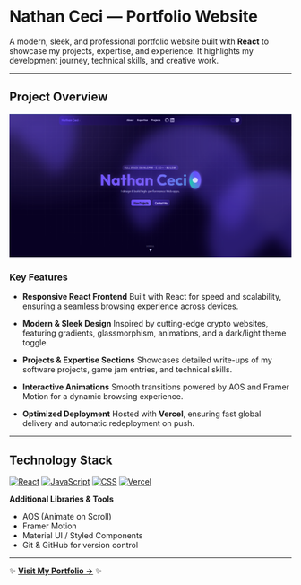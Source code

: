 # Nathan Ceci — Portfolio Website

A modern, sleek, and professional portfolio website built with **React** to showcase my projects, expertise, and experience. It highlights my development journey, technical skills, and creative work.

---



## Project Overview <a name="project-overview"></a>

[![Portfolio Screenshot](Demo.PNG)](https://www.nathanceci.com)

### Key Features

* **Responsive React Frontend**
  Built with React for speed and scalability, ensuring a seamless browsing experience across devices.

* **Modern & Sleek Design**
  Inspired by cutting-edge crypto websites, featuring gradients, glassmorphism, animations, and a dark/light theme toggle.

* **Projects & Expertise Sections**
  Showcases detailed write-ups of my software projects, game jam entries, and technical skills.

* **Interactive Animations**
  Smooth transitions powered by AOS and Framer Motion for a dynamic browsing experience.

* **Optimized Deployment**
  Hosted with **Vercel**, ensuring fast global delivery and automatic redeployment on push.

---

## Technology Stack <a name="technology-stack"></a>

[![React](https://img.shields.io/badge/React-20232A?style=for-the-badge\&logo=react\&logoColor=61DAFB)](https://react.dev/)
[![JavaScript](https://img.shields.io/badge/JavaScript-F7DF1E?style=for-the-badge\&logo=javascript\&logoColor=black)](https://developer.mozilla.org/en-US/docs/Web/JavaScript)
[![CSS](https://img.shields.io/badge/CSS-1572B6?style=for-the-badge\&logo=css3\&logoColor=white)](https://developer.mozilla.org/en-US/docs/Web/CSS)
[![Vercel](https://img.shields.io/badge/Vercel-000000?style=for-the-badge\&logo=vercel\&logoColor=white)](https://vercel.com/)

**Additional Libraries & Tools**

* AOS (Animate on Scroll)
* Framer Motion
* Material UI / Styled Components
* Git & GitHub for version control

---

✨ **[Visit My Portfolio →](https://www.nathanceci.com)** ✨



